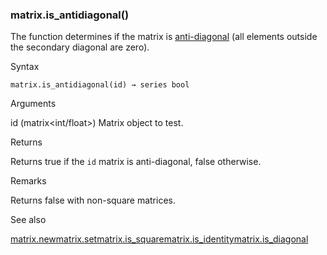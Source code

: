 ### matrix.is\_antidiagonal()

The function determines if the matrix is [anti-diagonal](https://en.wikipedia.org/wiki/Anti-diagonal_matrix) (all elements outside the secondary diagonal are zero).

Syntax

```
matrix.is_antidiagonal(id) → series bool
```

Arguments

id (matrix<int/float>) Matrix object to test.

Returns

Returns true if the `id` matrix is ​​anti-diagonal, false otherwise.

Remarks

Returns false with non-square matrices.

See also

[matrix.new<type>](#fun_matrix.new<type>)[matrix.set](#fun_matrix.set)[matrix.is\_square](#fun_matrix.is_square)[matrix.is\_identity](#fun_matrix.is_identity)[matrix.is\_diagonal](#fun_matrix.is_diagonal)
